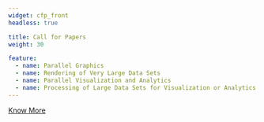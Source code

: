 ```yaml
---
widget: cfp_front
headless: true

title: Call for Papers
weight: 30

feature:
  - name: Parallel Graphics
  - name: Rendering of Very Large Data Sets
  - name: Parallel Visualization and Analytics
  - name: Processing of Large Data Sets for Visualization or Analytics
---
```


<div class="mb-3"></div>
<a class="btn-block btn cfp_btn section-subheading" href="./cfp/">
<div class="mb-1"></div>
<div class="cfp_text">
Know More
</div>
<div class="mb-1"></div>
</a>
<div class="mb-3"></div>


